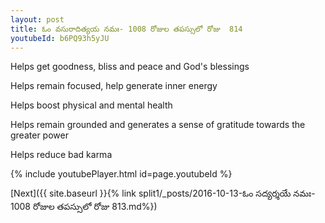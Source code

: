 ```yaml
---
layout: post
title: ఓం వసురాదిత్యయ నమః- 1008 రోజుల తపస్సులో రోజు  814
youtubeId: b6PQ93h5yJU
---
```

 
 
Helps get goodness, bliss and peace and God's blessings
 
Helps remain focused, help generate inner energy 
 
Helps boost physical and mental health 
 
Helps remain grounded and generates a sense of gratitude towards the greater power 
 
Helps reduce bad karma
 
 
 
 


{% include youtubePlayer.html id=page.youtubeId %}
 
[Next]({{ site.baseurl }}{% link  split1/_posts/2016-10-13-ఓం సద్యర్శయే నమః- 1008 రోజుల తపస్సులో రోజు  813.md%})
 
